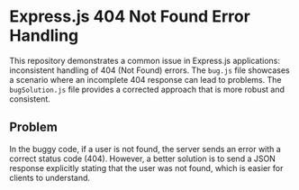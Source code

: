 # Express.js 404 Not Found Error Handling

This repository demonstrates a common issue in Express.js applications: inconsistent handling of 404 (Not Found) errors.  The `bug.js` file showcases a scenario where an incomplete 404 response can lead to problems. The `bugSolution.js` file provides a corrected approach that is more robust and consistent. 

## Problem

In the buggy code, if a user is not found, the server sends an error with a correct status code (404). However, a better solution is to send a JSON response explicitly stating that the user was not found, which is easier for clients to understand.